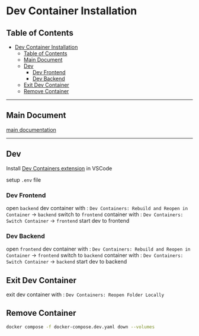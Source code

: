 # Dev Container Installation

## Table of Contents

- [Dev Container Installation](#dev-container-installation)
  - [Table of Contents](#table-of-contents)
  - [Main Document](#main-document)
  - [Dev](#dev)
    - [Dev Frontend](#dev-frontend)
    - [Dev Backend](#dev-backend)
  - [Exit Dev Container](#exit-dev-container)
  - [Remove Container](#remove-container)

---

## Main Document

[main documentation](../README.md)

---

## Dev

Install [Dev Containers extension](https://marketplace.visualstudio.com/items?itemName=ms-vscode-remote.remote-containers) in VSCode

setup `.env` file

### Dev Frontend

open `backend` dev container with : `Dev Containers: Rebuild and Reopen in Container` -> `backend`
switch to `frontend` container with : `Dev Containers: Switch Container` -> `frontend`
start dev to frontend

### Dev Backend

open `frontend` dev container with : `Dev Containers: Rebuild and Reopen in Container` -> `frontend`
switch to `backend` container with : `Dev Containers: Switch Container` -> `backend`
start dev to backend

## Exit Dev Container

exit dev container with : `Dev Containers: Reopen Folder Locally`

## Remove Container

```bash
docker compose -f docker-compose.dev.yaml down --volumes
```
